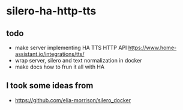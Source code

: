 # silero-ha-http-tts


## todo

* make server implementing HA TTS HTTP API https://www.home-assistant.io/integrations/tts/
* wrap server, silero and text normalization in docker
* make docs how to frun it all with HA



## I took some ideas from

* https://github.com/elia-morrison/silero_docker
